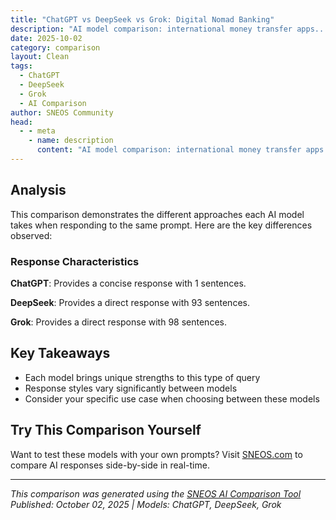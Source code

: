 ```yaml
---
title: "ChatGPT vs DeepSeek vs Grok: Digital Nomad Banking"
description: "AI model comparison: international money transfer apps..."
date: 2025-10-02
category: comparison
layout: Clean
tags:
  - ChatGPT
  - DeepSeek
  - Grok
  - AI Comparison
author: SNEOS Community
head:
  - - meta
    - name: description
      content: "AI model comparison: international money transfer apps..."
---
```


<ChatComparison
  title="ChatGPT vs DeepSeek vs Grok: Digital Nomad Banking"
  prompt="international money transfer apps"
  :responses='{
    "ChatGPT": "Error calling OpenAI API.",
    "DeepSeek": "Of course. Here is a comprehensive guide to international money transfer apps, broken down by their strengths and best use cases.\n\n### Quick Comparison Table\n\n| App Name | Best For | Key Features | Typical Fees \u0026 Exchange Rate |\n| :--- | :--- | :--- | :--- |\n| **Wise** | **Overall Value \u0026 Transparency** | Mid-market rate, low transparent fee, multi-currency account. | Very low fee; uses the real exchange rate. |\n| **Remitly** | **Speed \u0026 Reliability** | Multiple delivery options (cash pickup, bank deposit), promotional offers for new users. | Express option (higher fee), Economy option (lower fee). |\n| **WorldRemit** | **Flexibility \u0026 Global Reach** | Sends to bank accounts, cash pickup, mobile airtime top-up, and more. | Varies by destination and payment method. |\n| **PayPal / Xoom** | **Convenience (Sender \u0026 Receiver)** | Leverages existing PayPal network, receiver doesn\u0027t always need an app. | Can be high; includes a markup on the exchange rate. |\n| **Revolut** | **Frequent Travelers \u0026 Tech-Savvy Users** | Multi-currency account, free exchanges up to a limit, stock/crypto trading. | Free standard transfers on weekdays; fees on weekends and for premium currencies. |\n| **OFX** | **Large Amounts** | No maximum limit, personalized service, better rates for high volumes. | No transfer fee; margin on the exchange rate (better for large sums). |\n| **Sendwave** | **Africa-Specific Transfers** | Focused on Kenya, Ghana, Uganda, etc.; very low, flat fees. | Very low, transparent flat fee (e.g., $0.99). |\n\n---\n\n### Detailed Breakdown of Top Apps\n\n#### 1. Wise (formerly TransferWise)\n**The Gold Standard for Most People**\nWise is famous for its transparency and cost-effectiveness. It uses the **real mid-market exchange rate** (the one you see on Google) and charges a small, upfront fee.\n\n*   **Pros:**\n    *   **Usually the cheapest:** Especially for transfers between major currencies.\n    *   **Transparent:** You see the exact amount you\u0027ll pay and the exact amount the recipient gets.\n    *   **Multi-currency account:** Hold and manage over 40 currencies.\n*   **Cons:**\n    *   Not always the fastest for all currency routes.\n    *   Debit/Credit card payments have a slightly higher fee.\n*   **Best for:** Sending money to bank accounts abroad when you want the best value and transparency.\n\n#### 2. Remitly\n**Great for Speed and Reliability**\nRemitly is a leader in remittances, focusing on people sending money to family and friends abroad. It offers two clear speed options.\n\n*   **Pros:**\n    *   **\u0022Express\u0022 option:** Money arrives in minutes (for a higher fee).\n    *   **\u0022Economy\u0022 option:** Cheaper, takes 3-5 business days.\n    *   **Great for cash pickup:** Recipient can collect cash from a wide network of agents.\n    *   New user promotions often include a fee-free first transfer.\n*   **Cons:**\n    *   Exchange rate markup can be less favorable than Wise for some currencies.\n*   **Best for:** Sending money for cash pickup or when speed is a priority.\n\n#### 3. Revolut\n**Ideal for the All-in-One Finance User**\nRevolut is more than a transfer app; it\u0027s a digital bank. Its international transfer feature is powerful, especially for standard transfers within its free plan limits.\n\n*   **Pros:**\n    *   **Excellent exchange rates on weekdays:** Free transfers at the mid-market rate during business hours.\n    *   **Holds many currencies:** Easy to exchange money in-app before you travel or send.\n    *   Integrated with a full suite of financial products (cards, savings, etc.).\n*   **Cons:**\n    *   A 0.5% - 1% fee is applied on currency exchanges on **weekends**.\n    *   Fair usage limits on free exchanges for standard plans.\n*   **Best for:** Frequent travelers, expats, and those who already use Revolut for their daily banking.\n\n#### 4. OFX (formerly OzForex)\n**The Best Choice for Large Transfers**\nOFX is a specialist in larger international payments. They don\u0027t have flashy apps for small amounts but excel at moving significant sums of money.\n\n*   **Pros:**\n    *   **No maximum transfer limit.**\n    *   **Better exchange rates** for larger amounts (e.g., $10,000\u002B).\n    *   You can get a personal account manager and set up rate alerts.\n*   **Cons:**\n    *   Not cost-effective for small transfers (under ~$1,000).\n    *   The process can be less \u0022instant\u0022 than consumer apps.\n*   **Best for:** Buying property abroad, paying for education, or business payments involving large sums.\n\n#### 5. Sendwave\n**Specialist for Sending to Africa**\nSendwave is built specifically for diaspora communities sending money to family in Africa. Its main selling point is a very low, flat fee.\n\n*   **Pros:**\n    *   **Extremely low, transparent fees** (e.g., a flat $0.99 for many transfers).\n    *   Focused on mobile money wallets (like M-Pesa) which are extremely popular in Africa.\n    *   Simple, user-friendly app.\n*   **Cons:**\n    *   Limited to specific African countries.\n    *   Primarily for mobile money, not bank transfers.\n*   **Best for:** Sending small-to-medium amounts to Kenya, Ghana, Uganda, Tanzania, and other supported African nations.\n\n---\n\n### Key Factors to Consider Before You Choose\n\n1.  **Total Cost:** Don\u0027t just look at the transfer fee! The biggest cost is often the **exchange rate margin** (the \u0022markup\u0022 the app adds to the mid-market rate). Always compare the total amount the recipient will get.\n2.  **Transfer Speed:** Do you need it there in minutes, or is a few days okay? Speed usually costs more.\n3.  **Destination \u0026 Delivery Method:** Is the recipient getting it in their bank account, a mobile wallet, or as cash for pickup? Not all apps support all methods for every country.\n4.  **Amount:** As highlighted, some services (like OFX) are better for large amounts, while others (like Sendwave) are optimized for smaller, regular sends.\n5.  **User Experience:** How important is a simple, modern app to you? All the apps listed have good interfaces, but some are more streamlined than others.\n\n### Final Recommendation\n\n*   **For the best overall value and transparency:** Start with **Wise**.\n*   **If you need it there as fast as possible:** Check **Remitly\u0027s \u0022Express\u0022** option.\n*   **If you\u0027re sending a large amount (over $5,000):** Get a quote from **OFX**.\n*   **If you\u0027re sending to Africa for mobile money:** **Sendwave** is an excellent choice.\n*   **If you\u0027re a frequent traveler and use a digital bank:** **Revolut** is incredibly convenient.\n\n**Pro Tip:** It\u0027s always a good idea to compare a specific transfer on 2-3 apps right before you send, as exchange rates and promotions change constantly.",
    "Grok": "International money transfer apps make sending money across borders faster, cheaper, and more convenient than traditional bank transfers. Below is a list of some popular international money transfer apps, along with their key features, fees, and benefits:\n\n### 1. Wise (formerly TransferWise)\n   - **Key Features**:\n     - Uses the mid-market exchange rate (no hidden markups).\n     - Transparent fees (low compared to banks).\n     - Supports transfers to 80\u002B countries and in 50\u002B currencies.\n     - Fast transfers (often within hours or a day).\n   - **Fees**: Vary by currency and amount, but typically a small percentage (often 0.5%-1%) \u002B a fixed fee.\n   - **Best For**: Individuals and businesses looking for low-cost transfers with transparent pricing.\n\n### 2. PayPal\n   - **Key Features**:\n     - Widely accepted in 200\u002B countries.\n     - Easy to use for online payments and transfers.\n     - Linked to credit/debit cards or bank accounts.\n   - **Fees**: High exchange rate markups and transfer fees (often 3%-4% for international transfers).\n   - **Best For**: Convenient transfers for small amounts or online shopping, but not the cheapest for large sums.\n\n### 3. Revolut\n   - **Key Features**:\n     - Multi-currency accounts and debit card.\n     - Free or low-cost transfers (depending on plan).\n     - Real-time exchange rates with minimal markups.\n     - Supports 30\u002B currencies.\n   - **Fees**: Free for standard users (limited transfers), with premium plans for unlimited transfers (monthly subscription).\n   - **Best For**: Frequent travelers or users needing multi-currency options.\n\n### 4. Western Union\n   - **Key Features**:\n     - Massive network with 500,000\u002B agent locations in 200\u002B countries.\n     - Offers cash pickup, bank transfers, and mobile wallet options.\n     - Fast transfers (same day in many cases).\n   - **Fees**: Higher fees and exchange rate markups compared to competitors like Wise.\n   - **Best For**: Sending money to remote locations or for cash pickups.\n\n### 5. Xoom (a PayPal Service)\n   - **Key Features**:\n     - Fast transfers (often within minutes).\n     - Supports bank deposits, cash pickups, and mobile wallets.\n     - Available in 160\u002B countries.\n   - **Fees**: Vary by destination and payment method; exchange rates often include a markup.\n   - **Best For**: Quick transfers to countries with limited banking infrastructure.\n\n### 6. Remitly\n   - **Key Features**:\n     - Specializes in transfers to developing countries.\n     - Offers \u0022Express\u0022 (fast) and \u0022Economy\u0022 (cheaper) transfer options.\n     - Supports cash pickups and mobile wallets in many regions.\n   - **Fees**: Low fees for \u0022Economy\u0022 transfers, higher for \u0022Express\u0022; exchange rate markups apply.\n   - **Best For**: Immigrants sending money to family in countries like India, the Philippines, or Mexico.\n\n### 7. WorldRemit\n   - **Key Features**:\n     - Supports transfers to 130\u002B countries.\n     - Multiple payout options: bank deposits, cash pickups, mobile money, and airtime top-ups.\n     - Often faster than traditional methods.\n   - **Fees**: Competitive fees, but exchange rates may include a small markup.\n   - **Best For**: Sending money to Africa, Asia, or other regions with mobile money systems.\n\n### 8. OFX\n   - **Key Features**:\n     - Focuses on large transfers (minimums often apply, e.g., $100\u002B).\n     - No transfer fees for most transactions.\n     - Offers forward contracts and limit orders for businesses.\n   - **Fees**: No fees, but exchange rates include a markup.\n   - **Best For**: High-value transfers or businesses dealing with international payments.\n\n### 9. Skrill\n   - **Key Features**:\n     - Supports 40\u002B currencies and transfers to 120\u002B countries.\n     - Popular for online payments and gambling sites.\n     - Offers a prepaid card for spending.\n   - **Fees**: Fees vary; often higher for international transfers, plus exchange rate markups.\n   - **Best For**: Online transactions or users in niche industries like gaming.\n\n### 10. Venmo (Limited International Use)\n   - **Key Features**:\n     - Primarily for domestic U.S. transfers.\n     - Limited international functionality (works with PayPal for some cross-border payments).\n   - **Fees**: Free for domestic, but international transfers via PayPal incur fees.\n   - **Best For**: U.S.-based users sending money domestically, with limited international use.\n\n---\n\n### Things to Consider When Choosing an App:\n1. **Fees and Exchange Rates**: Compare upfront fees and hidden markups on exchange rates (e.g., Wise offers mid-market rates, while PayPal and Western Union often add markups).\n2. **Speed**: Some apps (e.g., Remitly Express, Xoom) prioritize speed, while others (e.g., Wise) may take longer for cheaper options.\n3. **Payout Options**: Check if the recipient can receive money via bank deposit, cash pickup, or mobile wallet, especially in countries with limited banking access.\n4. **Supported Countries/Currencies**: Ensure the app supports your destination country and currency.\n5. **Security**: Look for apps regulated by financial authorities (e.g., FCA in the UK, FinCEN in the US) with strong encryption.\n6. **Transfer Limits**: Some apps have minimum or maximum limits (e.g., OFX for large transfers, PayPal for smaller amounts).\n\n### Comparison Table (Rough Estimates):\n\n| App            | Fees (Typical)        | Speed               | Best For                          |\n|----------------|-----------------------|---------------------|-----------------------------------|\n| Wise           | 0.5%-1% \u002B fixed fee  | Hours to 1-2 days   | Low-cost, transparent transfers  |\n| PayPal         | 3%-4% \u002B markup       | Instant to 1 day    | Online payments, small transfers |\n| Revolut        | Free or low (plans)  | Instant to 1 day    | Travelers, multi-currency needs  |\n| Western Union  | High fees \u002B markup   | Minutes to 1 day    | Cash pickups, remote locations   |\n| Remitly        | Low to high \u002B markup | Minutes to 3 days   | Developing countries             |\n\n### Tips:\n- Always compare the total cost (fees \u002B exchange rate) before sending money.\n- Use apps like Wise or Revolut for better rates on larger transfers.\n- For urgent transfers or cash pickups, consider Western Union or Remitly.\n- Check user reviews and ensure the app is available in both sender and receiver countries.\n\nWhich app are you considering, or do you have specific countries in mind for the transfer? I can help narrow it down!"
  }'
  published-date="08:50"
/>

## Analysis

This comparison demonstrates the different approaches each AI model takes when responding to the same prompt. Here are the key differences observed:

### Response Characteristics

**ChatGPT**: Provides a concise response with 1 sentences. 

**DeepSeek**: Provides a direct response with 93 sentences. 

**Grok**: Provides a direct response with 98 sentences. 

## Key Takeaways

- Each model brings unique strengths to this type of query
- Response styles vary significantly between models
- Consider your specific use case when choosing between these models

## Try This Comparison Yourself

Want to test these models with your own prompts? Visit [SNEOS.com](https://sneos.com) to compare AI responses side-by-side in real-time.

---

*This comparison was generated using the [SNEOS AI Comparison Tool](https://sneos.com)*
*Published: October 02, 2025 | Models: ChatGPT, DeepSeek, Grok*
